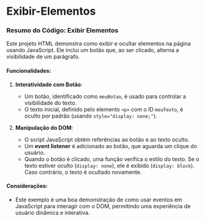 # Exibir-Elementos
### Resumo do Código: Exibir Elementos

Este projeto HTML demonstra como exibir e ocultar elementos na página usando JavaScript. Ele inclui um botão que, ao ser clicado, alterna a visibilidade de um parágrafo.

#### Funcionalidades:

1. **Interatividade com Botão**:
   - Um botão, identificado como `meuBotao`, é usado para controlar a visibilidade do texto.
   - O texto inicial, definido pelo elemento `<p>` com o ID `meuTexto`, é oculto por padrão (usando `style="display: none;"`).

2. **Manipulação do DOM**:
   - O script JavaScript obtém referências ao botão e ao texto oculto.
   - Um **event listener** é adicionado ao botão, que aguarda um clique do usuário.
   - Quando o botão é clicado, uma função verifica o estilo do texto. Se o texto estiver oculto (`display: none`), ele é exibido (`display: block`). Caso contrário, o texto é ocultado novamente.

#### Considerações:
- Este exemplo é uma boa demonstração de como usar eventos em JavaScript para interagir com o DOM, permitindo uma experiência de usuário dinâmica e interativa.
